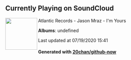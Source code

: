 ## Currently Playing on SoundCloud

[<img align="left" width="100" src="https://i1.sndcdn.com/artworks-000010190535-p1ondm-t50x50.jpg">](https://soundcloud.com/atlanticrecords/jason-mraz-im-yours)

Atlantic Records - Jason Mraz - I'm Yours

**Albums**: undefined

Last updated at 07/19/2020 15:41

#### Generated with [20chan/github-now](https://github.com/20chan/github-now)


<!--
**20chan/20chan** is a ✨ _special_ ✨ repository because its `README.md` (this file) appears on your GitHub profile.

Here are some ideas to get you started:

- 🔭 I’m currently working on ...
- 🌱 I’m currently learning ...
- 👯 I’m looking to collaborate on ...
- 🤔 I’m looking for help with ...
- 💬 Ask me about ...
- 📫 How to reach me: ...
- 😄 Pronouns: ...
- ⚡ Fun fact: ...
-->
